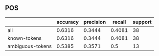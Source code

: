 
## POS

|                  | accuracy | precision | recall | support |
|------------------|----------|-----------|--------|---------|
| all              | 0.6316   | 0.3444    | 0.4081 | 38      |
| known-tokens     | 0.6316   | 0.3444    | 0.4081 | 38      |
| ambiguous-tokens | 0.5385   | 0.3571    | 0.5    | 13      |

